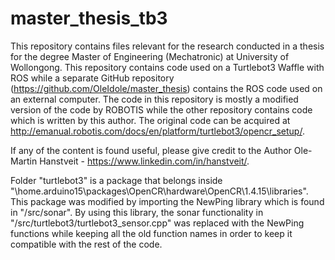 # master_thesis_tb3
This repository contains files relevant for the research conducted in a thesis for the degree Master of Engineering (Mechatronic) at University of Wollongong. This repository contains code used on a Turtlebot3 Waffle with ROS while a separate GitHub repository (https://github.com/OleIdole/master_thesis) contains the ROS code used on an external computer. The code in this repository is mostly a modified version of the code by ROBOTIS while the other repository contains code which is written by this author. The original code can be acquired at http://emanual.robotis.com/docs/en/platform/turtlebot3/opencr_setup/.

If any of the content is found useful, please give credit to the Author Ole-Martin Hanstveit - https://www.linkedin.com/in/hanstveit/.

Folder "turtlebot3" is a package that belongs inside "\home\.arduino15\packages\OpenCR\hardware\OpenCR\1.4.15\libraries". This package was modified by importing the NewPing library which is found in "/src/sonar". By using this library, the sonar functionality in "/src/turtlebot3/turtlebot3_sensor.cpp" was replaced with the NewPing functions while keeping all the old function names in order to keep it compatible with the rest of the code.

